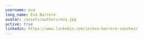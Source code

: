 ```yaml
---
username: eva
long_name: Eva Barrero
avatar: /assets/authors/eva.jpg
active: true
linkedin: https://www.linkedin.com/in/eva-barrero-sanchez/
---
```

